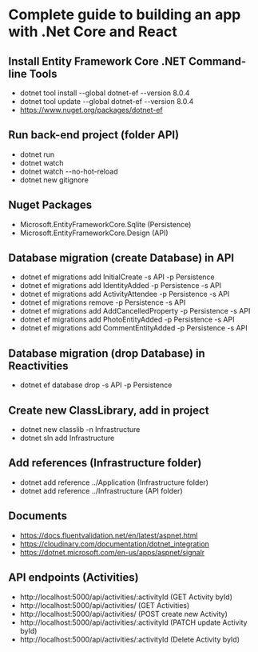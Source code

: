 # Complete guide to building an app with .Net Core and React

## Install Entity Framework Core .NET Command-line Tools
- dotnet tool install --global dotnet-ef --version 8.0.4
- dotnet tool update --global dotnet-ef --version 8.0.4
- https://www.nuget.org/packages/dotnet-ef

## Run back-end project (folder API)
- dotnet run
- dotnet watch
- dotnet watch --no-hot-reload
- dotnet new gitignore

## Nuget Packages 
- Microsoft.EntityFrameworkCore.Sqlite (Persistence)
- Microsoft.EntityFrameworkCore.Design (API)

## Database migration (create Database) in API
- dotnet ef migrations add InitialCreate -s API -p Persistence
- dotnet ef migrations add IdentityAdded -p Persistence -s API
- dotnet ef migrations add ActivityAttendee -p Persistence -s API
- dotnet ef migrations remove -p Persistence -s API
- dotnet ef migrations add AddCancelledProperty -p Persistence -s API
- dotnet ef migrations add PhotoEntityAdded -p Persistence -s API
- dotnet ef migrations add CommentEntityAdded -p Persistence -s API

## Database migration (drop Database) in Reactivities
- dotnet ef database drop -s API -p Persistence

## Create new ClassLibrary, add in project
- dotnet new classlib -n Infrastructure
- dotnet sln add Infrastructure

## Add references (Infrastructure folder)
- dotnet add reference ../Application (Infrastructure folder)
- dotnet add reference ../Infrastructure (API folder)

## Documents

- https://docs.fluentvalidation.net/en/latest/aspnet.html
- https://cloudinary.com/documentation/dotnet_integration
- https://dotnet.microsoft.com/en-us/apps/aspnet/signalr

## API endpoints (Activities)
- http://localhost:5000/api/activities/:activityId 	(GET Activity byId)
- http://localhost:5000/api/activities/     		(GET Activities)
- http://localhost:5000/api/activities/  			(POST create new Activity)
- http://localhost:5000/api/activities/:activityId 	(PATCH update Activity byId)
- http://localhost:5000/api/activities/:activityId 	(Delete Activity byId)